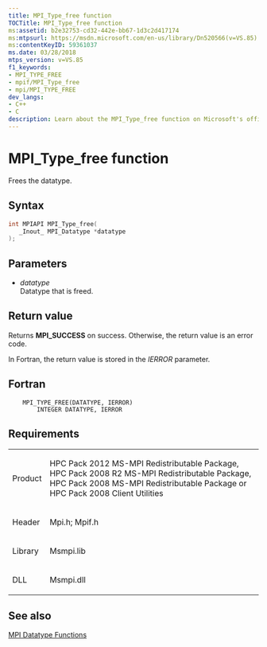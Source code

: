 ```yaml
---
title: MPI_Type_free function
TOCTitle: MPI_Type_free function
ms:assetid: b2e32753-cd32-442e-bb67-1d3c2d417174
ms:mtpsurl: https://msdn.microsoft.com/en-us/library/Dn520566(v=VS.85)
ms:contentKeyID: 59361037
ms.date: 03/28/2018
mtps_version: v=VS.85
f1_keywords:
- MPI_TYPE_FREE
- mpif/MPI_Type_free
- mpi/MPI_TYPE_FREE
dev_langs:
- C++
- C
description: Learn about the MPI_Type_free function on Microsoft's official site. Understand its syntax, parameters, return values, and related MPI Datatype Functions.
---
```


# MPI\_Type\_free function

Frees the datatype.

## Syntax

``` c++
int MPIAPI MPI_Type_free(
   _Inout_ MPI_Datatype *datatype
);
```

## Parameters

  - *datatype*  
    Datatype that is freed.

## Return value

Returns **MPI\_SUCCESS** on success. Otherwise, the return value is an error code.

In Fortran, the return value is stored in the *IERROR* parameter.

## Fortran

``` FORTRAN
    MPI_TYPE_FREE(DATATYPE, IERROR)
        INTEGER DATATYPE, IERROR
```

## Requirements

<table>
<colgroup>
<col  />
<col  />
</colgroup>
<tbody>
<tr class="odd">
<td><p>Product</p></td>
<td><p>HPC Pack 2012 MS-MPI Redistributable Package, HPC Pack 2008 R2 MS-MPI Redistributable Package, HPC Pack 2008 MS-MPI Redistributable Package or HPC Pack 2008 Client Utilities</p></td>
</tr>
<tr class="even">
<td><p>Header</p></td>
<td>Mpi.h;
Mpif.h</td>
</tr>
<tr class="odd">
<td><p>Library</p></td>
<td>Msmpi.lib</td>
</tr>
<tr class="even">
<td><p>DLL</p></td>
<td>Msmpi.dll</td>
</tr>
</tbody>
</table>


## See also

[MPI Datatype Functions](mpi-datatype-functions.md)

